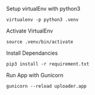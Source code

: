Setup virtualEnv with python3
```shell script
virtualenv -p python3 .venv
```
Activate VirtualEnv
```shell script
source .venv/bin/activate
```
Install Dependancies
```shell script
pip3 install -r requirement.txt
```
Run App with Gunicorn
```shell script
gunicorn --reload uploader.app
```